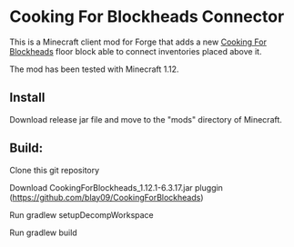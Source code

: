 # Cooking For Blockheads Connector

This is a Minecraft client mod for Forge that adds a new [Cooking For Blockheads](https://github.com/blay09/CookingForBlockheads) floor block able to connect inventories placed above it.

The mod has been tested with Minecraft 1.12.

## Install
Download release jar file and move to the "mods" directory of Minecraft.

## Build:

Clone this git repository

Download CookingForBlockheads_1.12.1-6.3.17.jar pluggin (https://github.com/blay09/CookingForBlockheads)

Run gradlew setupDecompWorkspace

Run gradlew build

